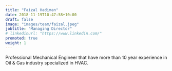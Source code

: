 ```yaml
---
title: "Faizal Hadiman"
date: 2018-11-19T10:47:58+10:00
draft: false
image: "images/team/faizal.jpeg"
jobtitle: "Managing Director"
# linkedinurl: "https://www.linkedin.com/"
promoted: true
weight: 1
---
```


Professional Mechanical Engineer that have more than 10 year experience in Oil & Gas industry specialized in HVAC. 
